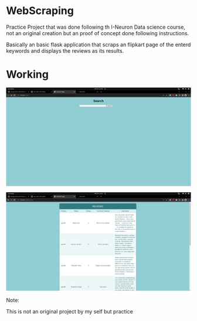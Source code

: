 # WebScraping

Practice Project that was done following th I-Neuron Data science course, not an original creation but an proof of concept done following instructions.

Basically an basic flask application that scraps an flipkart page of the enterd keywords and displays the reviews as its results.

# Working

![alt text](https://github.com/bmaneesh2000/WebScraping/blob/main/Intro.png?raw=true)

![alt text](https://github.com/bmaneesh2000/WebScraping/blob/main/revs.png?raw=true)


Note:

This is not an original project by my self but practice
